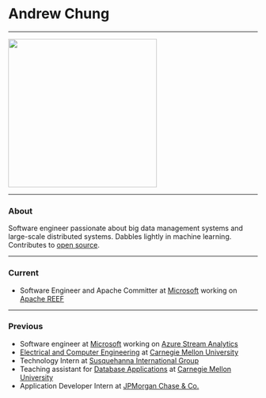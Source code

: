 # Andrew Chung

---

<img src="https://avatars.githubusercontent.com/afchung" width="300" height="300">

---

### About

Software engineer passionate about big data management systems and large-scale distributed systems. Dabbles lightly in machine learning. Contributes to [open source](https://github.com/afchung).

---

### Current

* Software Engineer and Apache Committer at [Microsoft](http://www.microsoft.com/) working on [Apache REEF](http://reef.apache.org/)

---

### Previous

* Software engineer at [Microsoft](http://www.microsoft.com/) working on [Azure Stream Analytics](http://azure.microsoft.com/en-us/services/stream-analytics/)
* [Electrical and Computer Engineering](https://www.ece.cmu.edu/) at [Carnegie Mellon University](http://www.cmu.edu/)
* Technology Intern at [Susquehanna International Group](http://www.sig.com/)
* Teaching assistant for [Database Applications](http://www.cs.cmu.edu/~christos/courses/dbms.S13/) at [Carnegie Mellon University](http://www.cmu.edu/)
* Application Developer Intern at [JPMorgan Chase & Co.](http://www.jpmorganchase.com/)
